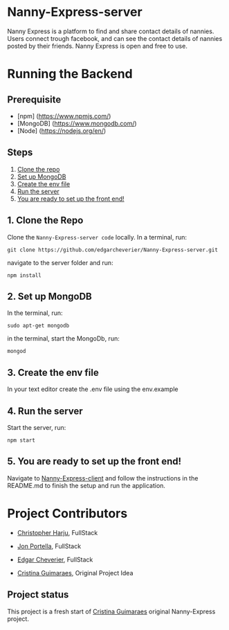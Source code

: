 # Nanny-Express-server

Nanny Express is a platform to find and share contact details of nannies. Users connect trough facebook, and can see the contact details of nannies posted by their friends. Nanny Express is open and free to use.

# Running the Backend

## Prerequisite
- [npm] (https://www.npmjs.com/)  
- [MongoDB] (https://www.mongodb.com/)
- [Node] (https://nodejs.org/en/)

## Steps
  1. [Clone the repo](#1-clone-the-repo)
  2. [Set up MongoDB](#2-set-up-mysql)
  3. [Create the env file](#3-create-the-env-file)
  4. [Run the server](#4-run-the-server)
  5. [You are ready to set up the front end!](#5-you-are-ready-to-set-up-the-front-end)
  
## 1. Clone the Repo

Clone the `Nanny-Express-server code` locally. In a terminal, run:

  `git clone https://github.com/edgarcheverier/Nanny-Express-server.git`

navigate to the server folder and run:

  `npm install`

  
## 2. Set up MongoDB

In the terminal, run:

`sudo apt-get mongodb`

in the terminal, start the MongoDb, run:

`mongod`


## 3. Create the env file

In your text editor create the .env file using the env.example
  
  
## 4. Run the server

Start the server, run:

`npm start`


## 5. You are ready to set up the front end!

Navigate to [Nanny-Express-client](https://github.com/edgarcheverier/Nanny-Express-client) and follow the instructions in the README.md to finish the setup and run the application.

# Project Contributors
- [Christopher Harju](https://github.com/CKGHarju/), FullStack
- [Jon Portella](https://github.com/jportella93), FullStack
- [Edgar Cheverier](https://github.com/edgarcheverier), FullStack

- [Cristina Guimaraes](https://github.com/cristinaguimaraes), Original Project Idea

## Project status
This project is a fresh start of [Cristina Guimaraes](https://github.com/cristinaguimaraes/Nanny-Express-client) original Nanny-Express project. 
